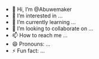 - 👋 Hi, I’m @Abuwemaker
- 👀 I’m interested in ...
- 🌱 I’m currently learning ...
- 💞️ I’m looking to collaborate on ...
- 📫 How to reach me ...
- 😄 Pronouns: ...
- ⚡ Fun fact: ...

<!---
Abuwemaker/Abuwemaker is a ✨ special ✨ repository because its `README.md` (this file) appears on your GitHub profile.
You can click the Preview link to take a look at your changes.
--->
